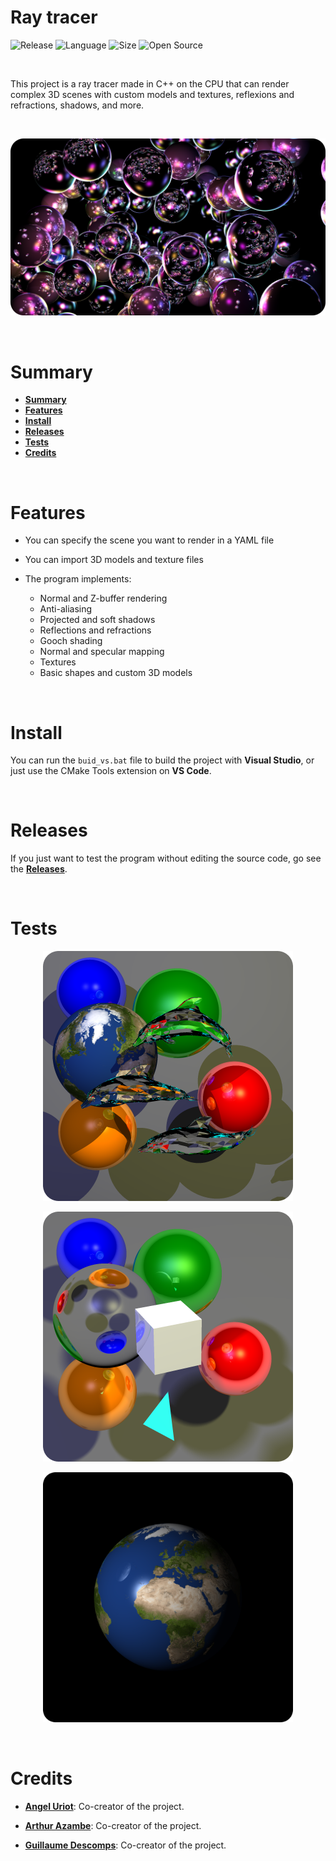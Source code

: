 # Ray tracer

![Release](https://img.shields.io/badge/Release-v1.0-blueviolet)
![Language](https://img.shields.io/badge/Language-C%2B%2B-0052cf)
![Size](https://img.shields.io/badge/Size-127Mo-f12222)
![Open Source](https://badges.frapsoft.com/os/v2/open-source.svg?v=103)

<br/>

This project is a ray tracer made in C++ on the CPU that can render complex 3D scenes with custom models and textures, reflexions and refractions, shadows, and more.

<br/>

<p align="center">
	<img src="resources/misc/thumbnail.png" width="700">
</p>

<br/>

# Summary

* **[Summary](#summary)**
* **[Features](#features)**
* **[Install](#install)**
* **[Releases](#releases)**
* **[Tests](#tests)**
* **[Credits](#credits)**

<br/>

# Features

* You can specify the scene you want to render in a YAML file

* You can import 3D models and texture files

* The program implements:
	* Normal and Z-buffer rendering
	* Anti-aliasing
	* Projected and soft shadows
	* Reflections and refractions
	* Gooch shading
	* Normal and specular mapping
	* Textures
	* Basic shapes and custom 3D models

<br/>

# Install

You can run the `buid_vs.bat` file to build the project with **Visual Studio**, or just use the CMake Tools extension on **VS Code**.

<br/>

# Releases

If you just want to test the program without editing the source code, go see the [**Releases**](https://github.com/angeluriot/Ray_tracer/releases).

<br/>

# Tests

<p align="center">
	<img src="resources/misc/dolphins.png" width="400">
</p>

<p align="center">
	<img src="resources/misc/soft-shadows.png" width="400">
</p>

<p align="center">
	<img src="resources/misc/earth.png" width="400">
</p>

<br/>

# Credits

* [**Angel Uriot**](https://github.com/angeluriot): Co-creator of the project.

* [**Arthur Azambe**](https://github.com/arthurazambre): Co-creator of the project.

* [**Guillaume Descomps**](https://github.com/gdescomps): Co-creator of the project.
